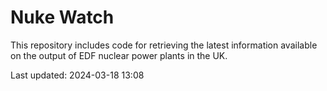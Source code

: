 # Nuke Watch

This repository includes code for retrieving the latest information available on the output of EDF nuclear power plants in the UK.

Last updated: 2024-03-18 13:08